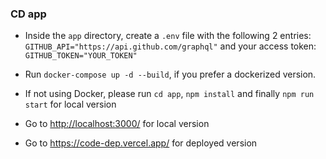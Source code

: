### CD app

- Inside the `app` directory, create a `.env` file with the following 2 entries: `GITHUB_API="https://api.github.com/graphql"` and your access token: `GITHUB_TOKEN="YOUR_TOKEN"`

- Run `docker-compose up -d --build`, if you prefer a dockerized version.

- If not using Docker, please run `cd app`, `npm install` and finally `npm run start` for local version

- Go to <http://localhost:3000/> for local version

- Go to <https://code-dep.vercel.app/> for deployed version
